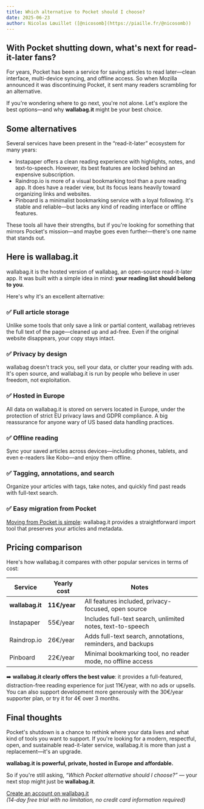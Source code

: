 ```yaml
---
title: Which alternative to Pocket should I choose?
date: 2025-06-23
author: Nicolas Lœuillet ([@nicosomb](https://piaille.fr/@nicosomb))
---
```


## With Pocket shutting down, what's next for read-it-later fans?

For years, Pocket has been a service for saving articles to read later—clean interface, multi-device syncing, and offline access. So when Mozilla announced it was discontinuing Pocket, it sent many readers scrambling for an alternative.

If you're wondering where to go next, you're not alone. Let's explore the best options—and why **wallabag.it** might be your best choice.

## Some alternatives

Several services have been present in the “read-it-later” ecosystem for many years:

- Instapaper offers a clean reading experience with highlights, notes, and text-to-speech. However, its best features are locked behind an expensive subscription.
- Raindrop.io is more of a visual bookmarking tool than a pure reading app. It does have a reader view, but its focus leans heavily toward organizing links and websites.
- Pinboard is a minimalist bookmarking service with a loyal following. It's stable and reliable—but lacks any kind of reading interface or offline features.

These tools all have their strengths, but if you're looking for something that mirrors Pocket's mission—and maybe goes even further—there's one name that stands out.

## Here is wallabag.it

wallabag.it is the hosted version of wallabag, an open-source read-it-later app. It was built with a simple idea in mind: **your reading list should belong to you**.

Here's why it's an excellent alternative:

### ✅ Full article storage

Unlike some tools that only save a link or partial content, wallabag retrieves the full text of the page—cleaned up and ad-free. Even if the original website disappears, your copy stays intact.

### ✅ Privacy by design

wallabag doesn't track you, sell your data, or clutter your reading with ads. It's open source, and wallabag.it is run by people who believe in user freedom, not exploitation.

### ✅ Hosted in Europe

All data on wallabag.it is stored on servers located in Europe, under the protection of strict EU privacy laws and GDPR compliance. A big reassurance for anyone wary of US based data handling practices.

### ✅ Offline reading

Sync your saved articles across devices—including phones, tablets, and even e-readers like Kobo—and enjoy them offline.

### ✅ Tagging, annotations, and search

Organize your articles with tags, take notes, and quickly find past reads with full-text search.

### ✅ Easy migration from Pocket

[Moving from Pocket is simple](https://wallabag-it.zammad.com/help/en-gb/2-import/6-how-to-migrate-from-pocket-to-wallabag-it): wallabag.it provides a straightforward import tool that preserves your articles and metadata.

## Pricing comparison

Here's how wallabag.it compares with other popular services in terms of cost:

| Service         | Yearly cost                                       | Notes                                                       |
| --------------- | ------------------------------------------------- | ----------------------------------------------------------- |
| **wallabag.it** | **11€/year**                                      | All features included, privacy-focused, open source         |
| Instapaper      | 55€/year                                          | Includes full-text search, unlimited notes, text-to-speech  |
| Raindrop.io     | 26€/year                                          | Adds full-text search, annotations, reminders, and backups  |
| Pinboard        | 22€/year                                          | Minimal bookmarking tool, no reader mode, no offline access |

➡️ **wallabag.it clearly offers the best value**: it provides a full-featured, distraction-free reading experience for just 11€/year, with no ads or upsells. You can also support development more generously with the 30€/year supporter plan, or try it for 4€ over 3 months.

## Final thoughts

Pocket's shutdown is a chance to rethink where your data lives and what kind of tools you want to support. If you're looking for a modern, respectful, open, and sustainable read-it-later service, wallabag.it is more than just a replacement—it's an upgrade.

**wallabag.it is powerful, private, hosted in Europe and affordable.**

So if you're still asking, _“Which Pocket alternative should I choose?”_ — your next stop might just be **wallabag.it**.

<div class="mx-auto" style="width: 600px;">
    <a class="btn btn-lg btn-secondary" href="https://app.wallabag.it/register/">
    Create an account on wallabag.it <i class="fa fa-user-plus ms-2"></i>
    </a><br/>
    <em>(14-day free trial with no limitation, no credit card information required)</em>
</div>
